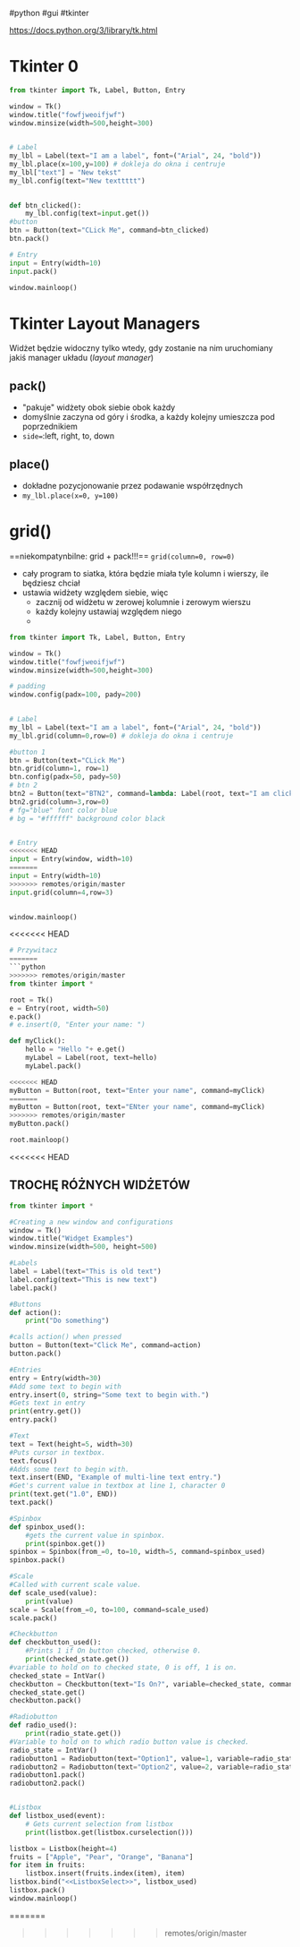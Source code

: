 #python #gui #tkinter


https://docs.python.org/3/library/tk.html


# Tkinter 0
```python
from tkinter import Tk, Label, Button, Entry

window = Tk()
window.title("fowfjweoifjwf")
window.minsize(width=500,height=300)
  

# Label
my_lbl = Label(text="I am a label", font=("Arial", 24, "bold"))
my_lbl.place(x=100,y=100) # dokleja do okna i centruje
my_lbl["text"] = "New tekst"
my_lbl.config(text="New texttttt")
  

def btn_clicked():
	my_lbl.config(text=input.get())
#button
btn = Button(text="CLick Me", command=btn_clicked)
btn.pack()

# Entry
input = Entry(width=10)
input.pack()

window.mainloop()
```

# Tkinter Layout Managers
Widżet będzie widoczny tylko wtedy, gdy zostanie na nim uruchomiany jakiś manager układu (*layout manager*)
## pack()
- "pakuje"  widżety obok siebie obok każdy
- domyślnie zaczyna od góry i środka, a każdy kolejny umieszcza pod poprzednikiem
- `side=`:left, right, to, down

## place()
- dokładne pozycjonowanie przez podawanie współrzędnych
- `my_lbl.place(x=0, y=100)`


# grid()
==niekompatynbilne: grid + pack!!!==
`grid(column=0, row=0)`
- cały program to siatka, która będzie miała tyle kolumn i wierszy, ile będziesz chciał
- ustawia widżety względem siebie, więc
	- zacznij od widżetu w zerowej kolumnie i zerowym wierszu
	- każdy kolejny ustawiaj względem niego
	- 

```python
from tkinter import Tk, Label, Button, Entry

window = Tk()
window.title("fowfjweoifjwf")
window.minsize(width=500,height=300)

# padding
window.config(padx=100, pady=200)
  

# Label
my_lbl = Label(text="I am a label", font=("Arial", 24, "bold"))
my_lbl.grid(column=0,row=0) # dokleja do okna i centruje

#button 1
btn = Button(text="CLick Me")
btn.grid(column=1, row=1)
btn.config(padx=50, pady=50)
# btn 2
btn2 = Button(text="BTN2", command=lambda: Label(root, text="I am clicked").grid(column=1, row=0))
btn2.grid(column=3,row=0)
# fg="blue" font color blue
# bg = "#ffffff" background color black


# Entry
<<<<<<< HEAD
input = Entry(window, width=10)
=======
input = Entry(width=10)
>>>>>>> remotes/origin/master
input.grid(column=4,row=3)
  

window.mainloop()
```

<<<<<<< HEAD

```python
# Przywitacz
=======
```python
>>>>>>> remotes/origin/master
from tkinter import *

root = Tk()
e = Entry(root, width=50)
e.pack()
# e.insert(0, "Enter your name: ")

def myClick():
	hello = "Hello "+ e.get()
	myLabel = Label(root, text=hello)
	myLabel.pack()

<<<<<<< HEAD
myButton = Button(root, text="Enter your name", command=myClick)
=======
myButton = Button(root, text="ENter your name", command=myClick)
>>>>>>> remotes/origin/master
myButton.pack()

root.mainloop()
```



<<<<<<< HEAD
## TROCHĘ RÓŻNYCH WIDŻETÓW

```python
from tkinter import *

#Creating a new window and configurations
window = Tk()
window.title("Widget Examples")
window.minsize(width=500, height=500)

#Labels
label = Label(text="This is old text")
label.config(text="This is new text")
label.pack()

#Buttons
def action():
    print("Do something")

#calls action() when pressed
button = Button(text="Click Me", command=action)
button.pack()

#Entries
entry = Entry(width=30)
#Add some text to begin with
entry.insert(0, string="Some text to begin with.")
#Gets text in entry
print(entry.get())
entry.pack()

#Text
text = Text(height=5, width=30)
#Puts cursor in textbox.
text.focus()
#Adds some text to begin with.
text.insert(END, "Example of multi-line text entry.")
#Get's current value in textbox at line 1, character 0
print(text.get("1.0", END))
text.pack()

#Spinbox
def spinbox_used():
    #gets the current value in spinbox.
    print(spinbox.get())
spinbox = Spinbox(from_=0, to=10, width=5, command=spinbox_used)
spinbox.pack()

#Scale
#Called with current scale value.
def scale_used(value):
    print(value)
scale = Scale(from_=0, to=100, command=scale_used)
scale.pack()

#Checkbutton
def checkbutton_used():
    #Prints 1 if On button checked, otherwise 0.
    print(checked_state.get())
#variable to hold on to checked state, 0 is off, 1 is on.
checked_state = IntVar()
checkbutton = Checkbutton(text="Is On?", variable=checked_state, command=checkbutton_used)
checked_state.get()
checkbutton.pack()

#Radiobutton
def radio_used():
    print(radio_state.get())
#Variable to hold on to which radio button value is checked.
radio_state = IntVar()
radiobutton1 = Radiobutton(text="Option1", value=1, variable=radio_state, command=radio_used)
radiobutton2 = Radiobutton(text="Option2", value=2, variable=radio_state, command=radio_used)
radiobutton1.pack()
radiobutton2.pack()


#Listbox
def listbox_used(event):
    # Gets current selection from listbox
    print(listbox.get(listbox.curselection()))

listbox = Listbox(height=4)
fruits = ["Apple", "Pear", "Orange", "Banana"]
for item in fruits:
    listbox.insert(fruits.index(item), item)
listbox.bind("<<ListboxSelect>>", listbox_used)
listbox.pack()
window.mainloop()


```
=======


>>>>>>> remotes/origin/master







